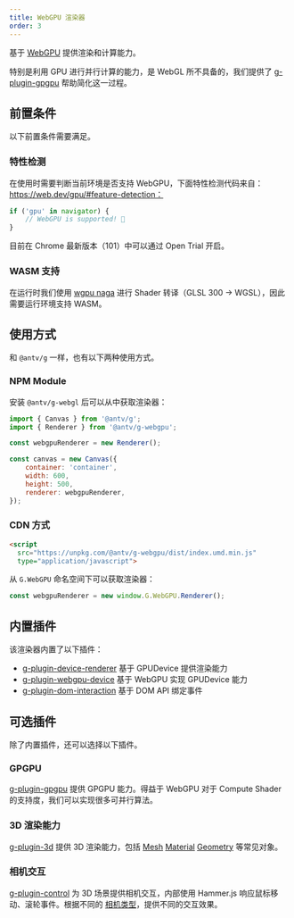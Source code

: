 ```yaml
---
title: WebGPU 渲染器
order: 3
---
```


基于 [WebGPU](https://www.w3.org/TR/webgpu/) 提供渲染和计算能力。

特别是利用 GPU 进行并行计算的能力，是 WebGL 所不具备的，我们提供了 [g-plugin-gpgpu](/zh/plugins/gpgpu) 帮助简化这一过程。

## 前置条件

以下前置条件需要满足。

### 特性检测

在使用时需要判断当前环境是否支持 WebGPU，下面特性检测代码来自：https://web.dev/gpu/#feature-detection：

```js
if ('gpu' in navigator) {
    // WebGPU is supported! 🎉
}
```

目前在 Chrome 最新版本（101）中可以通过 Open Trial 开启。

### WASM 支持

在运行时我们使用 [wgpu naga](https://github.com/gfx-rs/naga) 进行 Shader 转译（GLSL 300 -> WGSL），因此需要运行环境支持 WASM。

## 使用方式

和 `@antv/g` 一样，也有以下两种使用方式。

### NPM Module

安装 `@antv/g-webgl` 后可以从中获取渲染器：

```js
import { Canvas } from '@antv/g';
import { Renderer } from '@antv/g-webgpu';

const webgpuRenderer = new Renderer();

const canvas = new Canvas({
    container: 'container',
    width: 600,
    height: 500,
    renderer: webgpuRenderer,
});
```

### CDN 方式

```html
<script
  src="https://unpkg.com/@antv/g-webgpu/dist/index.umd.min.js"
  type="application/javascript">
```

从 `G.WebGPU` 命名空间下可以获取渲染器：

```js
const webgpuRenderer = new window.G.WebGPU.Renderer();
```

## 内置插件

该渲染器内置了以下插件：

-   [g-plugin-device-renderer](/zh/plugins/device-renderer) 基于 GPUDevice 提供渲染能力
-   [g-plugin-webgpu-device](/zh/plugins/webgpu-device) 基于 WebGPU 实现 GPUDevice 能力
-   [g-plugin-dom-interaction](/zh/plugins/dom-interaction) 基于 DOM API 绑定事件

## 可选插件

除了内置插件，还可以选择以下插件。

### GPGPU

[g-plugin-gpgpu](/zh/plugins/gpgpu) 提供 GPGPU 能力。得益于 WebGPU 对于 Compute Shader 的支持度，我们可以实现很多可并行算法。

### 3D 渲染能力

[g-plugin-3d](/zh/plugins/3d) 提供 3D 渲染能力，包括 [Mesh](/zh/api/3d/mesh) [Material](/zh/api/3d/material) [Geometry](/zh/api/3d/geometry) 等常见对象。

### 相机交互

[g-plugin-control](/zh/plugins/control) 为 3D 场景提供相机交互，内部使用 Hammer.js 响应鼠标移动、滚轮事件。根据不同的 [相机类型](/zh/api/camera/intro)，提供不同的交互效果。
